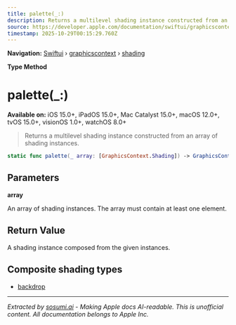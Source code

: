```yaml
---
title: palette(_:)
description: Returns a multilevel shading instance constructed from an array of shading instances.
source: https://developer.apple.com/documentation/swiftui/graphicscontext/shading/palette(_:)
timestamp: 2025-10-29T00:15:29.760Z
---
```


**Navigation:** [Swiftui](/documentation/swiftui) › [graphicscontext](/documentation/swiftui/graphicscontext) › [shading](/documentation/swiftui/graphicscontext/shading)

**Type Method**

# palette(_:)

**Available on:** iOS 15.0+, iPadOS 15.0+, Mac Catalyst 15.0+, macOS 12.0+, tvOS 15.0+, visionOS 1.0+, watchOS 8.0+

> Returns a multilevel shading instance constructed from an array of shading instances.

```swift
static func palette(_ array: [GraphicsContext.Shading]) -> GraphicsContext.Shading
```

## Parameters

**array**

An array of shading instances. The array must contain at least one element.



## Return Value

A shading instance composed from the given instances.

## Composite shading types

- [backdrop](/documentation/swiftui/graphicscontext/shading/backdrop)

---

*Extracted by [sosumi.ai](https://sosumi.ai) - Making Apple docs AI-readable.*
*This is unofficial content. All documentation belongs to Apple Inc.*
